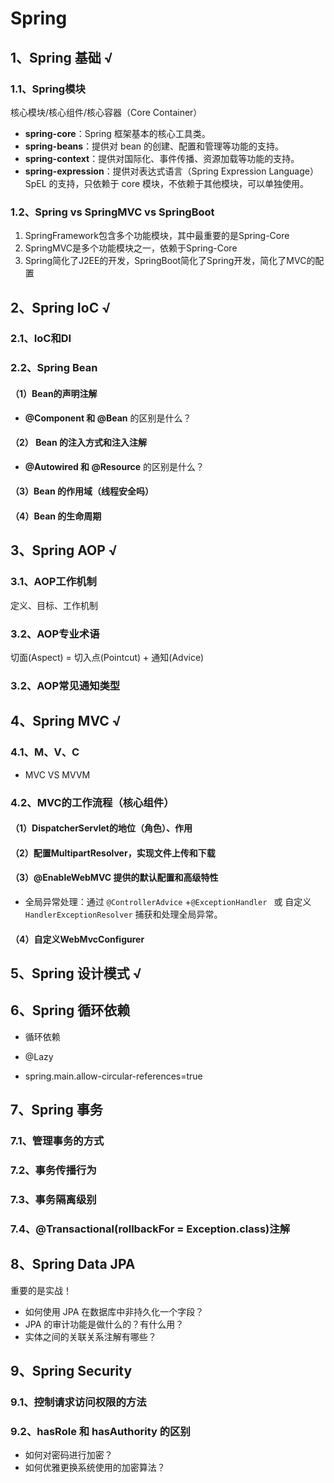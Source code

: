 # Spring



## 1、Spring 基础 √

### 1.1、Spring模块

核心模块/核心组件/核心容器（Core Container）

- **spring-core**：Spring 框架基本的核心工具类。
- **spring-beans**：提供对 bean 的创建、配置和管理等功能的支持。
- **spring-context**：提供对国际化、事件传播、资源加载等功能的支持。
- **spring-expression**：提供对表达式语言（Spring Expression Language） SpEL 的支持，只依赖于 core 模块，不依赖于其他模块，可以单独使用。

### 1.2、Spring vs SpringMVC vs SpringBoot

1. SpringFramework包含多个功能模块，其中最重要的是Spring-Core
2. SpringMVC是多个功能模块之一，依赖于Spring-Core
3. Spring简化了J2EE的开发，SpringBoot简化了Spring开发，简化了MVC的配置



## 2、Spring IoC √

### 2.1、IoC和DI

### 2.2、Spring Bean

#### （1）Bean的**声明**注解

- **@Component 和 @Bean** 的区别是什么？	

#### （2） Bean 的注入方式和注入注解

- **@Autowired 和 @Resource** 的区别是什么？

#### （3）Bean 的作用域（线程安全吗）

#### （4）Bean 的生命周期



## 3、Spring AOP √

### 3.1、AOP工作机制

定义、目标、工作机制

### 3.2、AOP专业术语

切面(Aspect) = 切入点(Pointcut) + 通知(Advice)

### 3.2、AOP常见通知类型



## 4、Spring MVC √

### 4.1、M、V、C

- MVC VS MVVM

### 4.2、MVC的工作流程（核心组件）

#### （1）DispatcherServlet的地位（角色）、作用

#### （2）配置MultipartResolver，实现文件上传和下载

#### （3）@EnableWebMVC 提供的默认配置和高级特性

- 全局异常处理：通过 `@ControllerAdvice` +`@ExceptionHandler ` 或 自定义 `HandlerExceptionResolver` 捕获和处理全局异常。

#### （4）自定义WebMvcConfigurer



## 5、Spring 设计模式 √



## 6、Spring 循环依赖

- 循环依赖

- @Lazy

- spring.main.allow-circular-references=true



## 7、Spring 事务

### 7.1、管理事务的方式

### 7.2、事务传播行为

### 7.3、事务隔离级别

### 7.4、@Transactional(rollbackFor = Exception.class)注解



## 8、Spring Data JPA

重要的是实战！

- 如何使用 JPA 在数据库中非持久化一个字段？
- JPA 的审计功能是做什么的？有什么用？
- 实体之间的关联关系注解有哪些？



## 9、Spring Security

### 9.1、控制请求访问权限的方法

### 9.2、hasRole 和 hasAuthority 的区别

- 如何对密码进行加密？
- 如何优雅更换系统使用的加密算法？